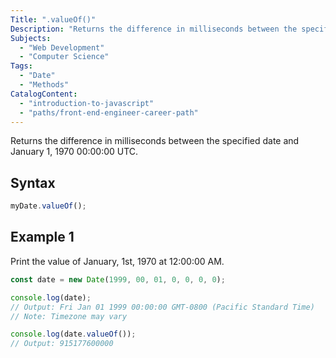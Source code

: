 ```yaml
---
Title: ".valueOf()"
Description: "Returns the difference in milliseconds between the specified date and January 1, 1970 00:00:00 UTC."
Subjects:
  - "Web Development"
  - "Computer Science"
Tags:
  - "Date"
  - "Methods"
CatalogContent:
  - "introduction-to-javascript"
  - "paths/front-end-engineer-career-path"
---
```


Returns the difference in milliseconds between the specified date and January 1, 1970 00:00:00 UTC.

## Syntax

```js
myDate.valueOf();
```

## Example 1

Print the value of January, 1st, 1970 at 12:00:00 AM.

```js
const date = new Date(1999, 00, 01, 0, 0, 0, 0);

console.log(date);
// Output: Fri Jan 01 1999 00:00:00 GMT-0800 (Pacific Standard Time)
// Note: Timezone may vary

console.log(date.valueOf());
// Output: 915177600000
```
